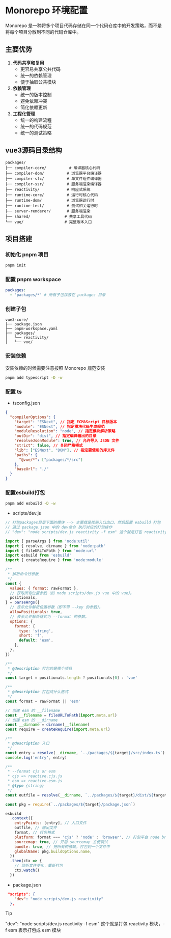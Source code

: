 # Monorepo 环境配置

Monorepo 是一种将多个项目代码存储在同一个代码仓库中的开发策略，而不是将每个项目分散到不同的代码仓库中。

## 主要优势

1. **代码共享和复用**
   - 更容易共享公共代码
   - 统一的依赖管理
   - 便于抽取公共模块
2. **依赖管理**
   - 统一的版本控制
   - 避免依赖冲突
   - 简化依赖更新
3. **工程化管理**
   - 统一的构建流程
   - 统一的代码规范
   - 统一的测试策略

## vue3源码目录结构

```Plain Text
packages/
├── compiler-core/          # 编译器核心代码
├── compiler-dom/          # 浏览器平台编译器
├── compiler-sfc/          # 单文件组件编译器
├── compiler-ssr/          # 服务端渲染编译器
├── reactivity/            # 响应式系统
├── runtime-core/          # 运行时核心代码
├── runtime-dom/           # 浏览器运行时
├── runtime-test/          # 测试相关运行时
├── server-renderer/       # 服务端渲染
├── shared/               # 共享工具代码
└── vue/                  # 完整版本入口
```

## 项目搭建

### 初始化 pnpm 项目

```Bash
pnpm init
```

### 配置 pnpm workspace

```YAML
packages:
  - 'packages/*' # 所有子包存放在 packages 目录
```

### 创建子包

```Plain Text
vue3-core/
├── package.json
├── pnpm-workspace.yaml
├── packages/
│   └── reactivity/
│   └── vue/
```

### 安装依赖

安装依赖的时候需要注意按照 Monorepo 规范安装

```Bash
pnpm add typescript -D -w
```

### 配置 ts

- tsconfig.json

```json
{
  "compilerOptions": {
    "target": "ESNext", // 指定 ECMAScript 目标版本
    "module": "ESNext", // 指定模块代码生成规范
    "moduleResolution": "node", // 指定模块解析策略
    "outDir": "dist", // 指定编译输出的目录
    "resolveJsonModule": true, // 允许导入 JSON 文件
    "strict": false, // 关闭严格模式
    "lib": ["ESNext", "DOM"], // 指定要使用的库文件
    "paths": {
      "@vue/*": ["packages/*/src"]
    },
    "baseUrl": "./"
  }
}
```

### 配置esbuild打包

```Bash
pnpm add esbuild -D -w
```

- scripts/dev.js

```js
// 打包packages目录下面的模块 --> 主要就是找到入口出口，然后配置 esbuild 打包
// 通过 package.json 中的 dev命令 执行对应的打包操作
// "dev": "node scripts/dev.js reactivity -f esm" 这个就是打包 reactivity 模块，-f esm 表示打包成 esm 模块

import { parseArgs } from 'node:util'
import { resolve, dirname } from 'node:path'
import { fileURLToPath } from 'node:url'
import esbuild from 'esbuild'
import { createRequire } from 'node:module'

/**
 * 解析命令行参数
 */
const {
  values: { format: rawFormat },
  // 获取所有位置参数（如 node scripts/dev.js vue 中的 vue）。
  positionals,
} = parseArgs({
  // 表示允许解析位置参数（即不带 --key 的参数）。
  allowPositionals: true,
  // 表示允许解析格式为 --format 的参数。
  options: {
    format: {
      type: 'string',
      short: 'f',
      default: 'esm',
    },
  },
})

/**
 * @description 打包的是哪个项目
 */
const target = positionals.length ? positionals[0] : 'vue'

/**
 * @description 打包成什么格式
 */
const format = rawFormat || 'esm'

// 创建 esm 的 __filename
const __filename = fileURLToPath(import.meta.url)
// 创建 esm 的 __dirname
const __dirname = dirname(__filename)
const require = createRequire(import.meta.url)

/**
 * @description 入口
 */
const entry = resolve(__dirname, `../packages/${target}/src/index.ts`)
console.log('entry', entry)

/**
 * --format cjs or esm
 * cjs => reactive.cjs.js
 * esm => reactive.esm.js
 * @type {string}
 */
const outfile = resolve(__dirname, `../packages/${target}/dist/${target}.${format}.js`)

const pkg = require(`../packages/${target}/package.json`)

esbuild
  .context({
    entryPoints: [entry], // 入口文件
    outfile, // 输出文件
    format, // 打包格式
    platform: format === 'cjs' ? 'node' : 'browser', // 打包平台 node browser
    sourcemap: true, // 开启 sourcemap 方便调试
    bundle: true, // 把所有的依赖，打包到一个文件中
    globalName: pkg.buildOptions.name,
  })
  .then(ctx => {
    // 监听文件变化，重新打包
    ctx.watch()
  })
```

- package.json

```json
 "scripts": {
    "dev": "node scripts/dev.js reactivity"
  },
```

> [!TIP]
> "dev": "node scripts/dev.js reactivity -f esm" 这个就是打包 reactivity 模块，-f esm 表示打包成 esm 模块
